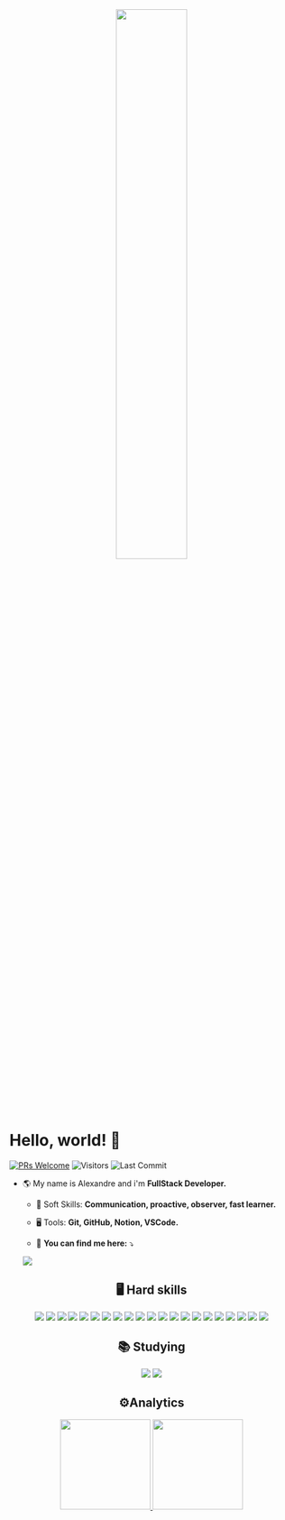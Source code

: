 <div align="center">
  <img src="https://i.postimg.cc/K8RcBRZK/gif-name.gif" width="50%"/>
</div>

#  Hello, world! 🤙
  [![PRs Welcome](https://img.shields.io/badge/PRs-welcome-blue.svg?style=flat&logo=github)](https://github.com/alexandrearaujoo)
  <img alt="Visitors" src="https://komarev.com/ghpvc/?username=alexandrearaujoo&style=flat&labelColor=black&logo=github&label=PROFILE+VIEWS&color=blue" />
  <img alt="Last Commit" src="https://img.shields.io/github/last-commit/alexandrearaujoo/alexandrearaujoo?logo=markdown&label=LAST+UPDATE&color=blue&style=flat" />


- 🌎  My name is Alexandre and i'm **FullStack Developer.**

  - 🧬 Soft Skills: **Communication, proactive, observer, fast learner.**

  - 🖥️  Tools:  **Git, GitHub, Notion, VSCode.**
 
  - 📧  **You can find me here:**  ⤵️

  <div> 
   <a href="https://www.linkedin.com/in/alexandrearaujoo/" target="_blank">
    <img src="https://img.shields.io/badge/-LinkedIn-%230077B5?style=for-the-badge&logo=linkedin&logoColor=white" target="_blank">
   </a> 
 </div>
  
  <div align="center">
  <h2> 🖥️ Hard skills </h2>
	
  <img src="https://img.shields.io/badge/-html-E34F26?logo=html5&logoColor=white&style=for-the-badge" />
  <img src="https://img.shields.io/badge/-css-1572B6?logo=css3&logoColor=white&style=for-the-badge" />
  <img src="https://img.shields.io/badge/-javascript-F7DF1E?logo=javascript&logoColor=white&style=for-the-badge" />
  <img src="https://img.shields.io/badge/-reactjs-61DAFB?logo=react&logoColor=white&style=for-the-badge" />
  <img src="https://img.shields.io/badge/Next-black?style=for-the-badge&logo=next.js&logoColor=white" />
  <img src="https://img.shields.io/badge/-typescrypt-3178C6?logo=typescript&logoColor=white&style=for-the-badge" />
  <img src="https://img.shields.io/badge/-styled components-DB7093?logo=styled-components&logoColor=white&style=for-the-badge" />
  <img src="https://img.shields.io/badge/-nodejs-339933?logo=node.js&logoColor=white&style=for-the-badge" />
  <img src="https://img.shields.io/badge/-express-000000?logo=express&logoColor=white&style=for-the-badge" />
  <img src="https://img.shields.io/badge/-typeorm-FE0902?logo=typescript&logoColor=white&style=for-the-badge" />
  <img src="https://img.shields.io/badge/-postgresql-4169E1?logo=postgresql&logoColor=white&style=for-the-badge" />
  <img src="https://img.shields.io/badge/-docker-2496ED?logo=docker&logoColor=white&style=for-the-badge" />
  <img src="https://img.shields.io/badge/-vercel-000000?logo=vercel&logoColor=white&style=for-the-badge" />
  <img src="https://img.shields.io/badge/-heroku-430098?logo=heroku&logoColor=white&style=for-the-badge" />
  <img src="https://img.shields.io/badge/-insomnia-4000BF?logo=insomnia&logoColor=white&style=for-the-badge" />
  <img src="https://img.shields.io/badge/-trello-0052CC?logo=trello&logoColor=white&style=for-the-badge" />
  <img src="https://img.shields.io/badge/-npm-CB3837?logo=npm&logoColor=white&style=for-the-badge" />
  <img src="https://img.shields.io/badge/-yarn-2C8EBB?logo=yarn&logoColor=white&style=for-the-badge" />
  <img src="https://img.shields.io/badge/-jwt-000000?logo=JSON Web Tokens&logoColor=white&style=for-the-badge" />
  <img src="https://img.shields.io/badge/-vscode-007ACC?logo=Visual Studio Code&logoColor=white&style=for-the-badge" />
  <img src="https://img.shields.io/badge/-notion-000000?logo=notion&logoColor=white&style=for-the-badge" />
</div>

<div align="center">
  <h2> 📚 Studying </h2>
	
  <img src="https://img.shields.io/badge/-python-3776AB?logo=python&logoColor=white&style=for-the-badge" />
  <img src="https://img.shields.io/badge/-django-092E20?logo=django&logoColor=white&style=for-the-badge" />
</div>
    
  ##
	
<div align="center">
  <h2> ⚙️Analytics </h2>

  <a href="https://github.com/alexandrearaujoo">
  <img height="160em" src="https://github-readme-stats.vercel.app/api?username=alexandrearaujoo&show_icons=true&theme=midnight-purple&include_all_commits=true&count_private=true"/>
  <img height="160em" src="https://github-readme-stats.vercel.app/api/top-langs/?username=alexandrearaujoo&layout=compact&langs_count=7&theme=midnight-purple"/>
</div>
  

